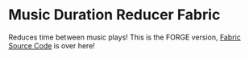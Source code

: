 # Music Duration Reducer Fabric
 Reduces time between music plays!
 This is the FORGE version, [Fabric Source Code](https://github.com/LudoCrypt/Music-Duration-Reducer) is over here!
